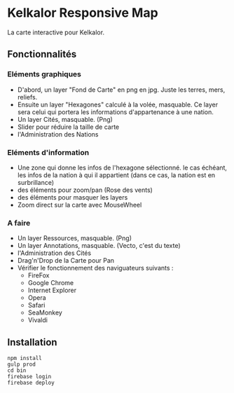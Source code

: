 # Kelkalor Responsive Map #
La carte interactive pour Kelkalor.

## Fonctionnalités ##

### Eléments graphiques ###
 - D'abord, un layer "Fond de Carte" en png en jpg. Juste les terres, mers, reliefs. 
 - Ensuite un layer "Hexagones" calculé à la volée, masquable. Ce layer sera celui qui portera les informations d'appartenance à une nation.
 - Un layer Cités, masquable. (Png)
 - Slider pour réduire la taille de carte
 - l'Administration des Nations

### Eléments d'information ###
 - Une zone qui donne les infos de l'hexagone sélectionné.
le cas échéant, les infos de la nation à qui il appartient (dans ce cas, la nation est en surbrillance)
 - des éléments pour zoom/pan (Rose des vents)
 - des éléments pour masquer les layers 
 - Zoom direct sur la carte avec MouseWheel
 
### A faire ###
 - Un layer Ressources, masquable. (Png)
 - Un layer Annotations, masquable. (Vecto, c'est du texte)
 - l'Administration des Cités
 - Drag'n'Drop de la Carte pour Pan
 - Vérifier le fonctionnement des naviguateurs suivants : 
   - FireFox
   - Google Chrome
   - Internet Explorer
   - Opera
   - Safari
   - SeaMonkey
   - Vivaldi

## Installation ##
    npm install
    gulp prod
    cd bin
    firebase login
    firebase deploy

